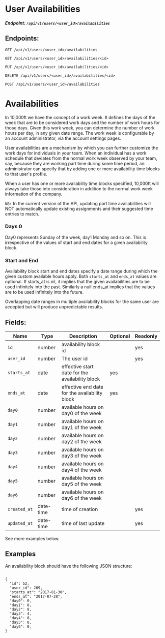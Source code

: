 # User Availabilities

##### Endpoint: `/api/v1/users/<user_id>/availabilities`

## Endpoints:

```
GET /api/v1/users/<user_id>/availabilities

GET /api/v1/users/<user_id>/availabilities/<id>

PUT /api/v1/users/<user_id>/availabilities/<id>

DELETE /api/v1/users/<user_id>/availabilities/<id>

POST /api/v1/users/<user_id>/availabilities
```

# Availabilities

In 10,000ft we have the concept of a work week. It defines the days of the week that are to be considered work days and the number of work hours for those days. Given this work week, you can determine the number of work hours per day, in any given date range. The work week is configurable by an account administrator, via the account settings pages.

User availabilities are a mechanism by which you can further customize the work days for individuals in your team. When an individual has a work schedule that deviates from the normal work week observed by your team, say, because they are working part time during some time period, an administrator can specify that by adding one or more availability time blocks to that user's profile.

When a user has one or more availability time blocks specified, 10,000ft will always take those into consideration in addition to the normal work week information of the company.

`NB:` In the current version of the API, updating part time availabilities will NOT automatically update existing assignments and their suggested time entries to match.

### Days 0

Day0 represents Sunday of the week, day1 Monday and so on. This is irrespective of the values of start and end dates for a given availability block.

### Start and End

Availability block start and end dates specify a date range during which the given custom available hours apply. Both `starts_at` and `ends_at` values are optional. If starts_at is nil, it implies that the given availabilities are to be used infinitely into the past. Similarly a null ends_at implies that the values are to be used infinitely into the future.

Overlapping date ranges in multiple availability blocks for the same user are accepted but will produce unpredictable results.

## Fields:

| **Name** | **Type** | **Description** | **Optional** | **Readonly** |
| -------- | -------- | --------------- | ------------ | ------------- |
| `id` | number | availability block id |  | yes |
| `user_id` | number | The user id |  | yes |
| `starts_at` | date | effective start date for the availability block | yes | |
| `ends_at` | date | effective end date for the availability block | yes | |
| `day0` | number | available hours on day0 of the week | | |
| `day1` | number | available hours on day1 of the week | | |
| `day2` | number | available hours on day2 of the week | | |
| `day3` | number | available hours on day3 of the week | | |
| `day4` | number | available hours on day4 of the week | | |
| `day5` | number | available hours on day5 of the week | | |
| `day6` | number | available hours on day6 of the week | | |
| `created_at` | date-time | time of creation | | yes |
| `updated_at` | date-time | time of last update | | yes |


See more examples below.

## Examples

An availability block should have the following JSON structure:

```

{
  "id": 52,
  "user_id": 269,
  "starts_at": "2017-01-30",
  "ends_at": "2017-07-28",
  "day0": 0,
  "day1": 8,
  "day2": 8,
  "day3": 4,
  "day4": 8,
  "day5": 8,
  "day6": 0,
}
```
